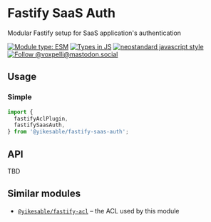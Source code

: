 # Fastify SaaS Auth

Modular Fastify setup for SaaS application's authentication

<!--
[![npm version](https://img.shields.io/npm/v/@yikesable/fastify-saas-auth.svg?style=flat)](https://www.npmjs.com/package/@yikesable/fastify-saas-auth)
[![npm downloads](https://img.shields.io/npm/dm/@yikesable/fastify-saas-auth.svg?style=flat)](https://www.npmjs.com/package/@yikesable/fastify-saas-auth)
-->
[![Module type: ESM](https://img.shields.io/badge/module%20type-esm-brightgreen)](https://github.com/voxpelli/badges-cjs-esm)
[![Types in JS](https://img.shields.io/badge/types_in_js-yes-brightgreen)](https://github.com/voxpelli/types-in-js)
[![neostandard javascript style](https://img.shields.io/badge/code_style-neostandard-7fffff?style=flat&labelColor=ff80ff)](https://github.com/neostandard/neostandard)
[![Follow @voxpelli@mastodon.social](https://img.shields.io/mastodon/follow/109247025527949675?domain=https%3A%2F%2Fmastodon.social&style=social)](https://mastodon.social/@voxpelli)

## Usage

### Simple

```javascript
import {
  fastifyAclPlugin,
  fastifySaasAuth,
} from '@yikesable/fastify-saas-auth';
```

## API

TBD

## Similar modules

* [`@yikesable/fastify-acl`](https://example.com/) – the ACL used by this module

<!--
## See also

* [Announcement blog post](#)
* [Announcement tweet](#)
-->
